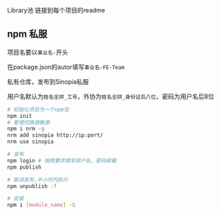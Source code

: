 Library池 链接到每个项目的readme

## npm 私服

项目名要以`事业名-`开头

在package.json的autor填写`事业名-FE-Team`

私有仓库，发布到Sinopia私服

用户名默认为`姓名全拼_工号`，外协为`姓名全拼_身份证后八位`，密码为用户名后8位

```bash
# 初始化项目为一个npm包
npm init
# 管理切换镜像源
npm i nrm -g
nrm add sinopia http://ip:port/
nrm use sinopia

# 发布
npm login # 按照要求填写用户名、密码邮箱
npm publish

# 取消发布,半小时内执行
npm unpublish -f

# 安装
npm i [module_name] -S
```